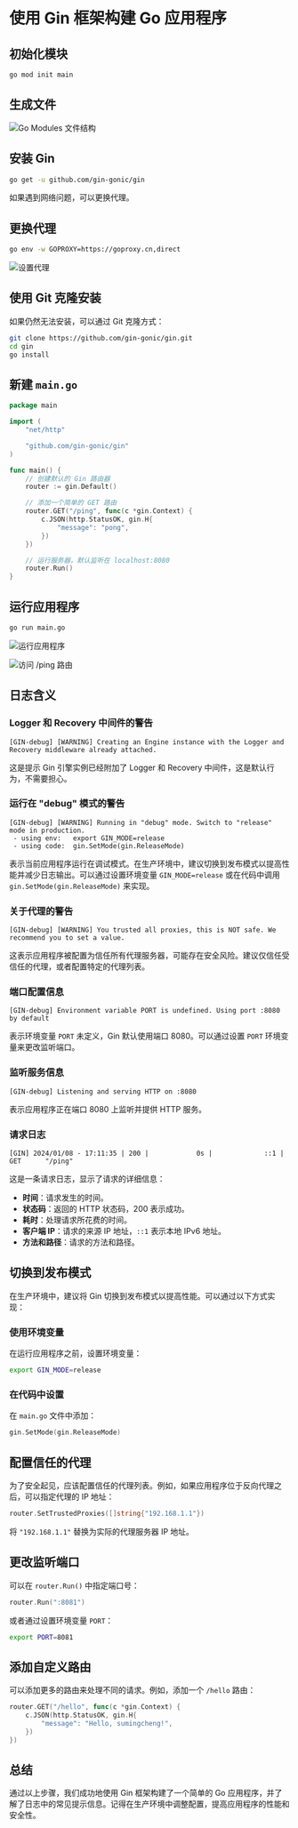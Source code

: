 # 使用 Gin 框架构建 Go 应用程序

## 初始化模块

```bash
go mod init main
```

## 生成文件

![Go Modules 文件结构](../images/d016fff20dda9fd7db675f5dd8b066bb.png)

## 安装 Gin

```bash
go get -u github.com/gin-gonic/gin
```

如果遇到网络问题，可以更换代理。

## 更换代理

```bash
go env -w GOPROXY=https://goproxy.cn,direct
```

![设置代理](../images/0cf5c0c644c649e332d6c8c927d3b615.png)

## 使用 Git 克隆安装

如果仍然无法安装，可以通过 Git 克隆方式：

```bash
git clone https://github.com/gin-gonic/gin.git
cd gin
go install
```

## 新建 `main.go`

```go
package main

import (
	"net/http"

	"github.com/gin-gonic/gin"
)

func main() {
	// 创建默认的 Gin 路由器
	router := gin.Default()

	// 添加一个简单的 GET 路由
	router.GET("/ping", func(c *gin.Context) {
		c.JSON(http.StatusOK, gin.H{
			"message": "pong",
		})
	})

	// 运行服务器，默认监听在 localhost:8080
	router.Run()
}
```

## 运行应用程序

```bash
go run main.go
```

![运行应用程序](../images/587d18b1fb1b77bbabf18325144f1f9c.png)

![访问 `/ping` 路由](../images/bd0871eaca688aa4023752ff788643f8.png)

## 日志含义

### Logger 和 Recovery 中间件的警告

```plaintext
[GIN-debug] [WARNING] Creating an Engine instance with the Logger and Recovery middleware already attached.
```

这是提示 Gin 引擎实例已经附加了 Logger 和 Recovery 中间件，这是默认行为，不需要担心。

### 运行在 "debug" 模式的警告

```plaintext
[GIN-debug] [WARNING] Running in "debug" mode. Switch to "release" mode in production.
 - using env:   export GIN_MODE=release
 - using code:  gin.SetMode(gin.ReleaseMode)
```

表示当前应用程序运行在调试模式。在生产环境中，建议切换到发布模式以提高性能并减少日志输出。可以通过设置环境变量 `GIN_MODE=release` 或在代码中调用 `gin.SetMode(gin.ReleaseMode)` 来实现。

### 关于代理的警告

```plaintext
[GIN-debug] [WARNING] You trusted all proxies, this is NOT safe. We recommend you to set a value.
```

这表示应用程序被配置为信任所有代理服务器，可能存在安全风险。建议仅信任受信任的代理，或者配置特定的代理列表。

### 端口配置信息

```plaintext
[GIN-debug] Environment variable PORT is undefined. Using port :8080 by default
```

表示环境变量 `PORT` 未定义，Gin 默认使用端口 8080。可以通过设置 `PORT` 环境变量来更改监听端口。

### 监听服务信息

```plaintext
[GIN-debug] Listening and serving HTTP on :8080
```

表示应用程序正在端口 8080 上监听并提供 HTTP 服务。

### 请求日志

```plaintext
[GIN] 2024/01/08 - 17:11:35 | 200 |            0s |             ::1 | GET      "/ping"
```

这是一条请求日志，显示了请求的详细信息：

- **时间**：请求发生的时间。
- **状态码**：返回的 HTTP 状态码，200 表示成功。
- **耗时**：处理请求所花费的时间。
- **客户端 IP**：请求的来源 IP 地址，`::1` 表示本地 IPv6 地址。
- **方法和路径**：请求的方法和路径。

## 切换到发布模式

在生产环境中，建议将 Gin 切换到发布模式以提高性能。可以通过以下方式实现：

### 使用环境变量

在运行应用程序之前，设置环境变量：

```bash
export GIN_MODE=release
```

### 在代码中设置

在 `main.go` 文件中添加：

```go
gin.SetMode(gin.ReleaseMode)
```

## 配置信任的代理

为了安全起见，应该配置信任的代理列表。例如，如果应用程序位于反向代理之后，可以指定代理的 IP 地址：

```go
router.SetTrustedProxies([]string{"192.168.1.1"})
```

将 `"192.168.1.1"` 替换为实际的代理服务器 IP 地址。

## 更改监听端口

可以在 `router.Run()` 中指定端口号：

```go
router.Run(":8081")
```

或者通过设置环境变量 `PORT`：

```bash
export PORT=8081
```

## 添加自定义路由

可以添加更多的路由来处理不同的请求。例如，添加一个 `/hello` 路由：

```go
router.GET("/hello", func(c *gin.Context) {
	c.JSON(http.StatusOK, gin.H{
		"message": "Hello, sumingcheng!",
	})
})
```

## 总结

通过以上步骤，我们成功地使用 Gin 框架构建了一个简单的 Go 应用程序，并了解了日志中的常见提示信息。记得在生产环境中调整配置，提高应用程序的性能和安全性。
